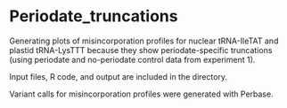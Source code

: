 # Periodate_truncations

Generating plots of misincorporation profiles for nuclear tRNA-IleTAT and plastid tRNA-LysTTT because they show periodate-specific truncations (using periodate and no-periodate control data from experiment 1).

Input files, R code, and output are included in the directory.

Variant calls for misincorporation profiles were generated with Perbase.
